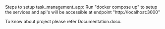 Steps to setup task_management_app:
Run "docker compose up" to setup the services and api's will be accessible at endpoint "http://localhost:3000"


To know about project please refer Documentation.docx.

